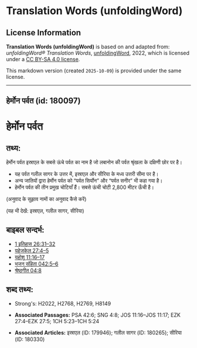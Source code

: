 # Translation Words (unfoldingWord)

## License Information

**Translation Words (unfoldingWord)** is based on and adapted from: _unfoldingWord® Translation Words_, [unfoldingWord](https://unfoldingword.org/utw), 2022, which is licensed under a [CC BY-SA 4.0 license](https://creativecommons.org/licenses/by-sa/4.0/legalcode.en).

This markdown version (created `2025-10-09`) is provided under the same license.



--------------------------------

## हेर्मोन पर्वत (id: 180097)

हेर्मोन पर्वत
=============

तथ्य:
-----

हेर्मोन पर्वत इस्राएल के सबसे ऊंचे पर्वत का नाम है जो लबानोन की पर्वत श्रृंखला के दक्षिणी छोर पर है।

* यह पर्वत गलील सागर के उत्तर में, इस्राएल और सीरिया के मध्य उत्तरी सीमा पर है।
* अन्य जातियों द्वारा हेर्मोन पर्वत को “पर्वत सिर्योन” और “पर्वत सनीर” भी कहा गया है।
* हेर्मोन पर्वत की तीन प्रमुख चोटियाँ हैं। सबसे ऊंची चोटी 2,800 मीटर ऊँची है।

(अनुवाद के सुझाव नामों का अनुवाद कैसे करें)

(यह भी देखें: इस्राएल, गलील सागर, सीरिया)

बाइबल सन्दर्भ:
--------------

* [1 इतिहास 26:31–32](https://ref.ly/1Chr0:0)
* [यहेजकेल 27:4–5](https://ref.ly/Ezek27:4-Ezek27:5)
* [यहोशू 11:16–17](https://ref.ly/Josh11:16-Josh11:17)
* [भजन संहिता 042:5–6](rc://*/tn/help/psa/042/005)
* [श्रेष्ठगीत 04:8](https://ref.ly/Song4:8)

शब्द तथ्य:
----------

* Strong's: H2022, H2768, H2769, H8149

* **Associated Passages:** PSA 42:6; SNG 4:8; JOS 11:16–JOS 11:17; EZK 27:4–EZK 27:5; 1CH 5:23–1CH 5:24
* **Associated Articles:** इस्राएल (ID: 179946); गलील सागर (ID: 180265); सीरिया (ID: 180330)

